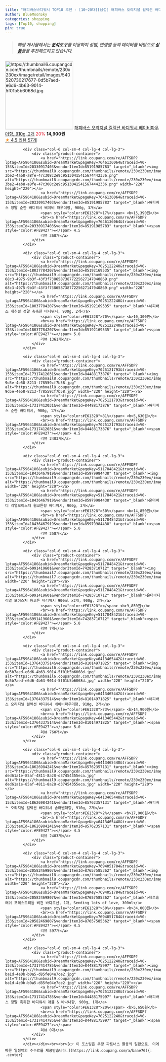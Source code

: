 ```yaml
---
title: "해피바스바디워시 TOP10 추천 - [10~20대][남성] 해피바스 오리지널 컬렉션 바디워시 베이비파우더향, 910g, 2개"
author: BlueMoonSky
categories: shopping
tags: [Top10, shopping]
pin: true
---
```


> ##### 해당 게시물에서는 [**분석도구**](https://itemscout.io/)를 이용하여 **성별**, **연령별** 등의 데이터를 바탕으로 [**상품**](https://link.coupang.com/a/baae76)들을 추천해드리고 있습니다.
<div class="container"><div class="row">
            <div class="col-6 col-sm-4 col-lg-4 col-lg-3">
                <div class="product-container">
                    <a href="https://link.coupang.com/re/AFFSDP?lptag=AF5964186&subid=DreamMarket&pageKey=6413465442&traceid=V0-153&itemId=13764337514&vendorItemId=81014971825" target="_blank"><img src="https://thumbnail6.coupangcdn.com/thumbnails/remote/230x230ex/image/retail/images/540520730217677-0d5b7aed-e6d6-4b63-9014-5f01b5b6068d.jpg" alt="https://thumbnail6.coupangcdn.com/thumbnails/remote/230x230ex/image/retail/images/540520730217677-0d5b7aed-e6d6-4b63-9014-5f01b5b6068d.jpg" width="220" height="220"></a>
                    <a href="https://link.coupang.com/re/AFFSDP?lptag=AF5964186&subid=DreamMarket&pageKey=6413465442&traceid=V0-153&itemId=13764337514&vendorItemId=81014971825" target="_blank">해피바스 오리지널 컬렉션 바디워시 베이비파우더향, 910g, 2개</a>
                    <span style="color:#E61328">20%</span> <b>14,900원</b>
                    <br><a href="https://link.coupang.com/re/AFFSDP?lptag=AF5964186&subid=DreamMarket&pageKey=6413465442&traceid=V0-153&itemId=13764337514&vendorItemId=81014971825" target="_blank"><span style="color:#FE9427">★</span> 4.5
                    리뷰 57개</a>
                </div>
            </div>
            
            <div class="col-6 col-sm-4 col-lg-4 col-lg-3">
                <div class="product-container">
                    <a href="https://link.coupang.com/re/AFFSDP?lptag=AF5964186&subid=DreamMarket&pageKey=7646136064&traceid=V0-153&itemId=20330917403&vendorItemId=85191985783" target="_blank"><img src="https://thumbnail8.coupangcdn.com/thumbnails/remote/230x230ex/image/retail/images/856cdea8-3be2-4ab8-a8fe-47c308c2e9c95130415415674442336.png" alt="https://thumbnail8.coupangcdn.com/thumbnails/remote/230x230ex/image/retail/images/856cdea8-3be2-4ab8-a8fe-47c308c2e9c95130415415674442336.png" width="220" height="220"></a>
                    <a href="https://link.coupang.com/re/AFFSDP?lptag=AF5964186&subid=DreamMarket&pageKey=7646136064&traceid=V0-153&itemId=20330917403&vendorItemId=85191985783" target="_blank">해피바스 정말 순한 바디워시 베이비 파우더향, 900g, 3개</a>
                    <span style="color:#E61328">17%</span> <b>15,390원</b>
                    <br><a href="https://link.coupang.com/re/AFFSDP?lptag=AF5964186&subid=DreamMarket&pageKey=7646136064&traceid=V0-153&itemId=20330917403&vendorItemId=85191985783" target="_blank"><span style="color:#FE9427">★</span> 4.5
                    리뷰 360개</a>
                </div>
            </div>
            
            <div class="col-6 col-sm-4 col-lg-4 col-lg-3">
                <div class="product-container">
                    <a href="https://link.coupang.com/re/AFFSDP?lptag=AF5964186&subid=DreamMarket&pageKey=7025122240&traceid=V0-153&itemId=18037784207&vendorItemId=85192169535" target="_blank"><img src="https://thumbnail9.coupangcdn.com/thumbnails/remote/230x230ex/image/retail/images/0b726479-68c3-4975-9b3f-43f3f73865873877225627147040869.png" alt="https://thumbnail9.coupangcdn.com/thumbnails/remote/230x230ex/image/retail/images/0b726479-68c3-4975-9b3f-43f3f73865873877225627147040869.png" width="220" height="220"></a>
                    <a href="https://link.coupang.com/re/AFFSDP?lptag=AF5964186&subid=DreamMarket&pageKey=7025122240&traceid=V0-153&itemId=18037784207&vendorItemId=85192169535" target="_blank">해피바스 내추럴 정말 촉촉한 바디워시, 900g, 2개</a>
                    <span style="color:#E61328">70%</span> <b>10,300원</b>
                    <br><a href="https://link.coupang.com/re/AFFSDP?lptag=AF5964186&subid=DreamMarket&pageKey=7025122240&traceid=V0-153&itemId=18037784207&vendorItemId=85192169535" target="_blank"><span style="color:#FE9427">★</span> 5.0
                    리뷰 1361개</a>
                </div>
            </div>
            
            <div class="col-6 col-sm-4 col-lg-4 col-lg-3">
                <div class="product-container">
                    <a href="https://link.coupang.com/re/AFFSDP?lptag=AF5964186&subid=DreamMarket&pageKey=7025121793&traceid=V0-153&itemId=17317412031&vendorItemId=84488173876" target="_blank"><img src="https://thumbnail8.coupangcdn.com/thumbnails/remote/230x230ex/image/retail/images/2022/12/27/11/9/3b9a74d5-9d5e-4e58-8213-f78559cf7b58.jpg" alt="https://thumbnail8.coupangcdn.com/thumbnails/remote/230x230ex/image/retail/images/2022/12/27/11/9/3b9a74d5-9d5e-4e58-8213-f78559cf7b58.jpg" width="220" height="220"></a>
                    <a href="https://link.coupang.com/re/AFFSDP?lptag=AF5964186&subid=DreamMarket&pageKey=7025121793&traceid=V0-153&itemId=17317412031&vendorItemId=84488173876" target="_blank">해피바스 순한 바디워시, 900g, 1개</a>
                    <span style="color:#E61328">81%</span> <b>5,630원</b>
                    <br><a href="https://link.coupang.com/re/AFFSDP?lptag=AF5964186&subid=DreamMarket&pageKey=7025121793&traceid=V0-153&itemId=17317412031&vendorItemId=84488173876" target="_blank"><span style="color:#FE9427">★</span> 4.5
                    리뷰 2403개</a>
                </div>
            </div>
            
            <div class="col-6 col-sm-4 col-lg-4 col-lg-3">
                <div class="product-container">
                    <a href="https://link.coupang.com/re/AFFSDP?lptag=AF5964186&subid=DreamMarket&pageKey=5117848421&traceid=V0-153&itemId=18436467919&vendorItemId=85979984438" target="_blank"><img src="https://thumbnail9.coupangcdn.com/thumbnails/remote/230x230ex/image/vendor_inventory/48cf/6f2651e8e75b2d45dae23226b5daa04d9bdc3eb282cfebc260ccd0bbf013.jpg" alt="https://thumbnail9.coupangcdn.com/thumbnails/remote/230x230ex/image/vendor_inventory/48cf/6f2651e8e75b2d45dae23226b5daa04d9bdc3eb282cfebc260ccd0bbf013.jpg" width="220" height="220"></a>
                    <a href="https://link.coupang.com/re/AFFSDP?lptag=AF5964186&subid=DreamMarket&pageKey=5117848421&traceid=V0-153&itemId=18436467919&vendorItemId=85979984438" target="_blank">온더바디 리얼모이스처 웜코튼향 바디워시, 900g, 3개</a>
                    <span style="color:#E61328">50%</span> <b>14,850원</b>
                    <br><a href="https://link.coupang.com/re/AFFSDP?lptag=AF5964186&subid=DreamMarket&pageKey=5117848421&traceid=V0-153&itemId=18436467919&vendorItemId=85979984438" target="_blank"><span style="color:#FE9427">★</span> 5.0
                    리뷰 258개</a>
                </div>
            </div>
            
            <div class="col-6 col-sm-4 col-lg-4 col-lg-3">
                <div class="product-container">
                    <a href="https://link.coupang.com/re/AFFSDP?lptag=AF5964186&subid=DreamMarket&pageKey=5117848421&traceid=V0-153&itemId=6991419601&vendorItemId=74283710712" target="_blank"><img src="https://thumbnail7.coupangcdn.com/thumbnails/remote/230x230ex/image/vendor_inventory/fff9/26816a8e9d10481ab146d1fc0c05c923c69cd6199099a96f768eb8132cdd.jpg" alt="https://thumbnail7.coupangcdn.com/thumbnails/remote/230x230ex/image/vendor_inventory/fff9/26816a8e9d10481ab146d1fc0c05c923c69cd6199099a96f768eb8132cdd.jpg" width="220" height="220"></a>
                    <a href="https://link.coupang.com/re/AFFSDP?lptag=AF5964186&subid=DreamMarket&pageKey=5117848421&traceid=V0-153&itemId=6991419601&vendorItemId=74283710712" target="_blank">온더바디 리얼 모이스처 웜코튼 바디워시 900ml x2개, 900g, 2개</a>
                    <span style="color:#E61328"></span> <b>9,850원</b>
                    <br><a href="https://link.coupang.com/re/AFFSDP?lptag=AF5964186&subid=DreamMarket&pageKey=5117848421&traceid=V0-153&itemId=6991419601&vendorItemId=74283710712" target="_blank"><span style="color:#FE9427">★</span> 5.0
                    리뷰 7개</a>
                </div>
            </div>
            
            <div class="col-6 col-sm-4 col-lg-4 col-lg-3">
                <div class="product-container">
                    <a href="https://link.coupang.com/re/AFFSDP?lptag=AF5964186&subid=DreamMarket&pageKey=6413465442&traceid=V0-153&itemId=13764337514&vendorItemId=81014971825" target="_blank"><img src="https://thumbnail6.coupangcdn.com/thumbnails/remote/230x230ex/image/retail/images/540520730217677-0d5b7aed-e6d6-4b63-9014-5f01b5b6068d.jpg" alt="https://thumbnail6.coupangcdn.com/thumbnails/remote/230x230ex/image/retail/images/540520730217677-0d5b7aed-e6d6-4b63-9014-5f01b5b6068d.jpg" width="220" height="220"></a>
                    <a href="https://link.coupang.com/re/AFFSDP?lptag=AF5964186&subid=DreamMarket&pageKey=6413465442&traceid=V0-153&itemId=13764337514&vendorItemId=81014971825" target="_blank">해피바스 오리지널 컬렉션 바디워시 베이비파우더향, 910g, 2개</a>
                    <span style="color:#E61328">73%</span> <b>14,900원</b>
                    <br><a href="https://link.coupang.com/re/AFFSDP?lptag=AF5964186&subid=DreamMarket&pageKey=6413465442&traceid=V0-153&itemId=13764337514&vendorItemId=81014971825" target="_blank"><span style="color:#FE9427">★</span> 5.0
                    리뷰 760개</a>
                </div>
            </div>
            
            <div class="col-6 col-sm-4 col-lg-4 col-lg-3">
                <div class="product-container">
                    <a href="https://link.coupang.com/re/AFFSDP?lptag=AF5964186&subid=DreamMarket&pageKey=6413465448&traceid=V0-153&itemId=18626984241&vendorItemId=85762357131" target="_blank"><img src="https://thumbnail9.coupangcdn.com/thumbnails/remote/230x230ex/image/retail/images/1929472589001052-ded61a1e-85af-4811-8a28-d37454355eca.jpg" alt="https://thumbnail9.coupangcdn.com/thumbnails/remote/230x230ex/image/retail/images/1929472589001052-ded61a1e-85af-4811-8a28-d37454355eca.jpg" width="220" height="220"></a>
                    <a href="https://link.coupang.com/re/AFFSDP?lptag=AF5964186&subid=DreamMarket&pageKey=6413465448&traceid=V0-153&itemId=18626984241&vendorItemId=85762357131" target="_blank">해피바스 오리지널 컬렉션 바디워시 솝라벤더향, 910g, 2개</a>
                    <span style="color:#E61328">2%</span> <b>17,000원</b>
                    <br><a href="https://link.coupang.com/re/AFFSDP?lptag=AF5964186&subid=DreamMarket&pageKey=6413465448&traceid=V0-153&itemId=18626984241&vendorItemId=85762357131" target="_blank"><span style="color:#FE9427">★</span> 4.5
                    리뷰 2403개</a>
                </div>
            </div>
            
            <div class="col-6 col-sm-4 col-lg-4 col-lg-3">
                <div class="product-container">
                    <a href="https://link.coupang.com/re/AFFSDP?lptag=AF5964186&subid=DreamMarket&pageKey=7694051784&traceid=V0-153&itemId=20582469807&vendorItemId=87657585362" target="_blank"><img src="https://thumbnail8.coupangcdn.com/thumbnails/remote/230x230ex/image/vendor_inventory/2ad5/d0a321d6c29e1cc0b7e3b407ce7d6bf3bb293a02b96debcf5d06a757f7ec.jpg" alt="https://thumbnail8.coupangcdn.com/thumbnails/remote/230x230ex/image/vendor_inventory/2ad5/d0a321d6c29e1cc0b7e3b407ce7d6bf3bb293a02b96debcf5d06a757f7ec.jpg" width="220" height="220"></a>
                    <a href="https://link.coupang.com/re/AFFSDP?lptag=AF5964186&subid=DreamMarket&pageKey=7694051784&traceid=V0-153&itemId=20582469807&vendorItemId=87657585362" target="_blank">제로슬래쉬 포레스트리듬 비건 바디로션, 1개, Sending lots of love, 300ml</a>
                    <span style="color:#E61328">50%</span> <b>34,000원</b>
                    <br><a href="https://link.coupang.com/re/AFFSDP?lptag=AF5964186&subid=DreamMarket&pageKey=7694051784&traceid=V0-153&itemId=20582469807&vendorItemId=87657585362" target="_blank"><span style="color:#FE9427">★</span> 4.5
                    리뷰 597개</a>
                </div>
            </div>
            
            <div class="col-6 col-sm-4 col-lg-4 col-lg-3">
                <div class="product-container">
                    <a href="https://link.coupang.com/re/AFFSDP?lptag=AF5964186&subid=DreamMarket&pageKey=7025122240&traceid=V0-153&itemId=17317414785&vendorItemId=84488175997" target="_blank"><img src="https://thumbnail9.coupangcdn.com/thumbnails/remote/230x230ex/image/retail/images/2022/12/27/11/4/8192b56b-ba1d-4e0b-b0a5-d85fe04e7ce2.jpg" alt="https://thumbnail9.coupangcdn.com/thumbnails/remote/230x230ex/image/retail/images/2022/12/27/11/4/8192b56b-ba1d-4e0b-b0a5-d85fe04e7ce2.jpg" width="220" height="220"></a>
                    <a href="https://link.coupang.com/re/AFFSDP?lptag=AF5964186&subid=DreamMarket&pageKey=7025122240&traceid=V0-153&itemId=17317414785&vendorItemId=84488175997" target="_blank">해피바스 정말 촉촉한 바디워시 애플 & 바나나향, 900g, 1개</a>
                    <span style="color:#E61328">20%</span> <b>5,650원</b>
                    <br><a href="https://link.coupang.com/re/AFFSDP?lptag=AF5964186&subid=DreamMarket&pageKey=7025122240&traceid=V0-153&itemId=17317414785&vendorItemId=84488175997" target="_blank"><span style="color:#FE9427">★</span> 
                    리뷰 0개</a>
                </div>
            </div>
            </div></div><br><br>[👉 이 포스팅은 쿠팡 파트너스 활동의 일환으로, 이에 따른 일정액의 수수료를 제공받습니다.](https://link.coupang.com/a/baae76){: .center}